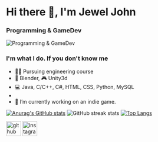 # Hi there 👋, I'm Jewel John
### Programming & GameDev
![Programming & GameDev](https://arturssmirnovs.github.io/github-profile-readme-generator/images/banner.png)

### I'm what I do. If you don't know me 
- 👨‍🔧 Pursuing engineering course
- 🚀 Blender, 🎮 Unity3d
- 💻 Java, C/C++, C#, HTML, CSS, Python, MySQL
- 
- 🔭 I’m currently working on an indie game. 

[![Anurag's GitHub stats](https://github-readme-stats.vercel.app/api?username=jewelvjohn&show_icons=true&theme=gotham)](https://github.com/anuraghazra/github-readme-stats)     ![GitHub streak stats](https://streak-stats.demolab.com/?user=jewelvjohn&theme=gotham)
[![Top Langs](https://github-readme-stats.vercel.app/api/top-langs/?username=jewelvjohn&theme=gotham)](https://github.com/anuraghazra/github-readme-stats)  

[<img src='https://cdn.jsdelivr.net/npm/simple-icons@3.0.1/icons/github.svg' alt='github' height='40'>](https://github.com/jewelvjohn.github.io)  [<img src='https://cdn.jsdelivr.net/npm/simple-icons@3.0.1/icons/instagram.svg' alt='instagram' height='40'>](https://www.instagram.com/jewelvjohn/)  
